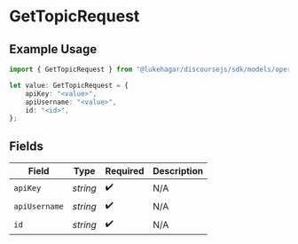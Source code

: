 # GetTopicRequest

## Example Usage

```typescript
import { GetTopicRequest } from "@lukehagar/discoursejs/sdk/models/operations";

let value: GetTopicRequest = {
    apiKey: "<value>",
    apiUsername: "<value>",
    id: "<id>",
};
```

## Fields

| Field              | Type               | Required           | Description        |
| ------------------ | ------------------ | ------------------ | ------------------ |
| `apiKey`           | *string*           | :heavy_check_mark: | N/A                |
| `apiUsername`      | *string*           | :heavy_check_mark: | N/A                |
| `id`               | *string*           | :heavy_check_mark: | N/A                |